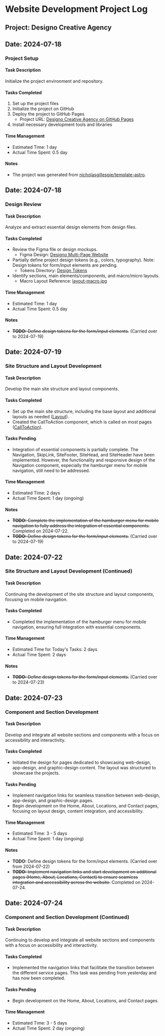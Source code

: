 # Website Development Project Log

## Project: Designo Creative Agency

## Date: 2024-07-18

### Project Setup

#### Task Description

Initialize the project environment and repository.

#### Tasks Completed

1. Set up the project files
2. Initialize the project on GitHub
3. Deploy the project to GitHub Pages
   - Project URL: [Designo Creative Agency on GitHub Pages](https://nicholasgillespie.github.io/designo-creative-agency/)
4. Install necessary development tools and libraries

#### Time Management

- Estimated Time: 1 day
- Actual Time Spent: 0.5 day

#### Notes

- The project was generated from [nicholasgillespie/template-astro](https://github.com/nicholasgillespie/template-astro).

## Date: 2024-07-18

### Design Review

#### Task Description

Analyze and extract essential design elements from design files.

#### Tasks Completed

- Review the Figma file or design mockups.
  - Figma Design: [Designo Multi-Page Website](https://www.figma.com/design/RB7sXbL1kX3kaEbbtCCe5q/designo-multi-page-website?node-id=0-1)
- Partially define project design tokens (e.g., colors, typography). Note: Design tokens for form/input elements are pending.
  - Tokens Directory: [Design Tokens](../../src/styles/00-settings)
- Identify sections, main elements/components, and macro/micro layouts.
  - Macro Layout Reference: [layout-macro.jpg](../design/layout-macro.jpg)

#### Time Management

- Estimated Time: 1 day
- Actual Time Spent: 0.5 day

#### Notes

- ~~**TODO:** Define design tokens for the form/input elements.~~ (Carried over to 2024-07-19)

## Date: 2024-07-19

### Site Structure and Layout Development

#### Task Description

Develop the main site structure and layout components.

#### Tasks Completed

- Set up the main site structure, including the base layout and additional layouts as needed ([Layout](../../src/layouts/Layout.astro)).
- Created the CallToAction component, which is called on most pages ([CallToAction](../../src/components/CompCallToAction.astro)).

#### Tasks Pending

- Integration of essential components is partially complete. The Navigation, SkipLink, SiteFooter, SiteHead, and SiteHeader have been implemented. However, the functionality and responsive design of the Navigation component, especially the hamburger menu for mobile navigation, still need to be addressed.

#### Time Management

- Estimated Time: 2 days
- Actual Time Spent: 1 day (ongoing)

#### Notes

- ~~**TODO:** Complete the implementation of the hamburger menu for mobile navigation to fully address the integration of essential components.~~ Completed on 2024-07-22.
- ~~**TODO:** Define design tokens for the form/input elements.~~ (Carried over to 2024-07-19)

## Date: 2024-07-22

### Site Structure and Layout Development (Continued)

#### Task Description

Continuing the development of the site structure and layout components, focusing on mobile navigation.

#### Tasks Completed

- Completed the implementation of the hamburger menu for mobile navigation, ensuring full integration with essential components.

#### Time Management

- Estimated Time for Today's Tasks: 2 days
- Actual Time Spent: 2 days

#### Notes

- ~~**TODO:** Define design tokens for the form/input elements.~~ (Carried over to 2024-07-23)

## Date: 2024-07-23

### Component and Section Development

#### Task Description

Develop and integrate all website sections and components with a focus on accessibility and interactivity.

#### Tasks Completed

- Initiated the design for pages dedicated to showcasing web-design, app-design, and graphic-design content. The layout was structured to showcase the projects.

#### Tasks Pending

- Implement navigation links for seamless transition between web-design, app-design, and graphic-design pages.
- Begin development on the Home, About, Locations, and Contact pages, focusing on layout design, content integration, and accessibility.

#### Time Management

- Estimated Time: 3 - 5 days
- Actual Time Spent: 1 day (ongoing)

#### Notes

- **TODO:** Define design tokens for the form/input elements. (Carried over from 2024-07-22)
- ~~**TODO:** Implement navigation links and start development on additional pages (Home, About, Locations, Contact) to ensure seamless integration and accessibility across the website.~~ Completed on 2024-07-24.

## Date: 2024-07-24

### Component and Section Development (Continued)

#### Task Description

Continuing to develop and integrate all website sections and components with a focus on accessibility and interactivity.

#### Tasks Completed

- Implemented the navigation links that facilitate the transition between the different service pages. This task was pending from yesterday and has now been completed.

#### Tasks Pending

- Begin development on the Home, About, Locations, and Contact pages.

#### Time Management

- Estimated Time: 3 - 5 days
- Actual Time Spent: 2 day (ongoing)

<!-- # Progress Log

## Project Duration

The project was actively developed over a period of {DURATION} full days, starting on {START_DATE}, and concluding on {END_DATE}.

---

## [Date] - [Session]

### [Task Category]

- [Your tasks here] -->
